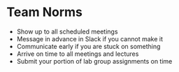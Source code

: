 # Team Norms

* Show up to all scheduled meetings
* Message in advance in Slack if you cannot make it
* Communicate early if you are stuck on something
* Arrive on time to all meetings and lectures
* Submit your portion of lab group assignments on time
